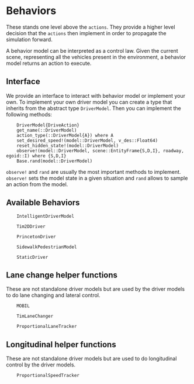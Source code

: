 # Behaviors
These stands one level above the `actions`. They provide a higher level decision that
the `actions` then implement in order to propagate the simulation forward.

A behavior model can be interpreted as a control law. Given the current scene, representing all 
the vehicles present in the environment, a behavior model returns an action to execute. 

## Interface

We provide an interface to interact with behavior model or implement your own. To implement your own driver model you can create a type that inherits from the abstract type `DriverModel`. Then you can implement the following methods:

```@docs
    DriverModel{DriveAction}
    get_name(::DriverModel)
    action_type(::DriverModel{A}) where A
    set_desired_speed!(model::DriverModel, v_des::Float64)
    reset_hidden_state!(model::DriverModel)
    observe!(model::DriverModel, scene::EntityFrame{S,D,I}, roadway, egoid::I) where {S,D,I}
    Base.rand(model::DriverModel)
```

`observe!` and `rand` are usually the most important methods to implement. `observe!` sets the model state in a given situation and `rand` allows to sample an action from the model.


## Available Behaviors
```@docs
    IntelligentDriverModel
```

```@docs
    Tim2DDriver
```

```@docs
    PrincetonDriver
```

```@docs
    SidewalkPedestrianModel
```

```@docs 
    StaticDriver
```

## Lane change helper functions
These are not standalone driver models but are used by the driver models to do
lane changing and lateral control.

```@docs
    MOBIL
```

```@docs
    TimLaneChanger
```

```@docs
    ProportionalLaneTracker
```

## Longitudinal helper functions

These are not standalone driver models but are used to do longitudinal control by the
driver models.

```@docs
    ProportionalSpeedTracker
```
